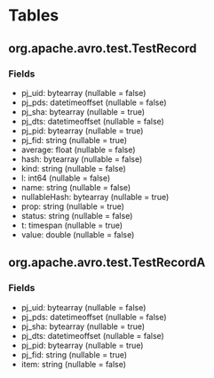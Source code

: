 # Tables
## org.apache.avro.test.TestRecord
### Fields
* pj_uid: bytearray (nullable = false)
* pj_pds: datetimeoffset (nullable = false)
* pj_sha: bytearray (nullable = true)
* pj_dts: datetimeoffset (nullable = false)
* pj_pid: bytearray (nullable = true)
* pj_fid: string (nullable = true)
* average: float (nullable = false)
* hash: bytearray (nullable = false)
* kind: string (nullable = false)
* l: int64 (nullable = false)
* name: string (nullable = false)
* nullableHash: bytearray (nullable = true)
* prop: string (nullable = true)
* status: string (nullable = false)
* t: timespan (nullable = true)
* value: double (nullable = false)
## org.apache.avro.test.TestRecordA
### Fields
* pj_uid: bytearray (nullable = false)
* pj_pds: datetimeoffset (nullable = false)
* pj_sha: bytearray (nullable = true)
* pj_dts: datetimeoffset (nullable = false)
* pj_pid: bytearray (nullable = true)
* pj_fid: string (nullable = true)
* item: string (nullable = false)

